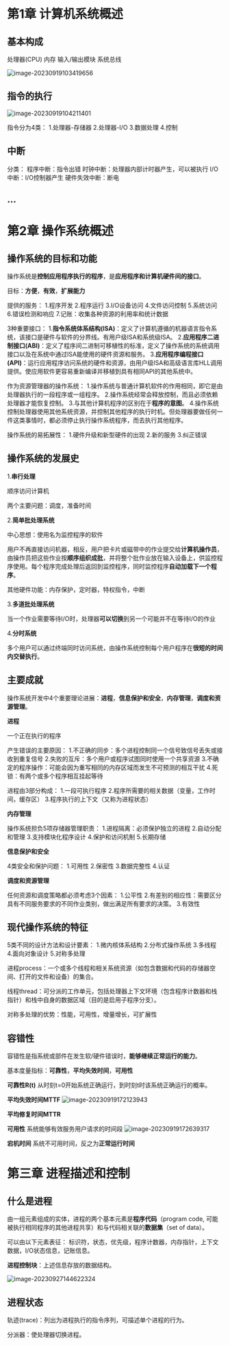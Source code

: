 # 第1章 计算机系统概述

## 基本构成

处理器(CPU)
内存
输入/输出模块
系统总线

![image-20230919103419656](C:\Users\CC507\AppData\Roaming\Typora\typora-user-images\image-20230919103419656.png)

## 指令的执行

![image-20230919104211401](C:\Users\CC507\AppData\Roaming\Typora\typora-user-images\image-20230919104211401.png)

指令分为4类：
1.处理器-存储器
2.处理器-I/O
3.数据处理
4.控制

## 中断

分类：
程序中断：指令出错
时钟中断：处理器内部计时器产生，可以被执行
I/O中断：I/O控制器产生
硬件失效中断：断电

## ...

# 第2章 操作系统概述

## 操作系统的目标和功能

操作系统是**控制应用程序执行的程序**，是**应用程序和计算机硬件间的接口**。

目标：**方便**，**有效**，**扩展能力**

提供的服务：
1.程序开发
2.程序运行
3.I/O设备访问
4.文件访问控制
5.系统访问
6.错误检测和响应
7.记账：收集各种资源的利用率和统计数据

3种重要接口：
1.**指令系统体系结构(ISA)**：定义了计算机遵循的机器语言指令系统，该接口是硬件与软件的分界线。有用户级ISA和系统级ISA。
2.**应用程序二进制接口(ABI)**：定义了程序间二进制可移植性的标准，定义了操作系统的系统调用接口以及在系统中通过ISA能使用的硬件资源和服务。
3.**应用程序编程接口(API)**：运行应用程序访问系统的硬件和资源，由用户级ISA和高级语言库HLL调用提供。使应用软件更容易重新编译并移植到具有相同API的其他系统中。

作为资源管理器的操作系统：
1.操作系统与普通计算机软件的作用相同，即它是由处理器执行的一段程序或一组程序。
2.操作系统经常会释放控制，而且必须依赖处理器才能恢复控制。
3.与其他计算机程序的区别在于**程序的意图**。
4.操作系统控制处理器使用其他系统资源，并控制其他程序的执行时机。但处理器要做任何一件这类事情时，都必须停止执行操作系统程序，而去执行其他程序。

操作系统的易拓展性：
1.硬件升级和新型硬件的出现
2.新的服务
3.纠正错误

## 操作系统的发展史

1.**串行处理**

顺序访问计算机

两个主要问题：调度，准备时间

2.**简单批处理系统**

中心思想：使用名为监控程序的软件

用户不再直接访问机器，相反，用户把卡片或磁带中的作业提交给**计算机操作员**，由操作员把这些作业按**顺序组织成批**，并将整个批作业放在输入设备上，供监控程序使用。每个程序完成处理后返回到监控程序，同时监控程序**自动加载下一个程序**。

其他硬件功能：内存保护，定时器，特权指令，中断

3.**多道批处理系统**

当一个作业需要等待I/O时，处理器**可以切换**到另一个可能并不在等待I/O的作业

4.**分时系统**

多个用户可以通过终端同时访问系统，由操作系统控制每个用户程序在**很短的时间内交替执行**。

## 主要成就

操作系统开发中4个重要理论进展：**进程**，**信息保护和安全**，**内存管理**，**调度和资源管理**。

**进程**

一个正在执行的程序

产生错误的主要原因：
1.不正确的同步：多个进程控制同一个信号致信号丢失或接收到重复信号
2.失败的互斥：多个用户或程序试图同时使用一个共享资源
3.不确定的程序操作：可能会因为重写相同的内存区域而发生不可预测的相互干扰
4.死锁：有两个或多个程序相互挂起等待

进程由3部分构成：
1.一段可执行程序
2.程序所需要的相关数据（变量，工作时间，缓存区）
3.程序执行的上下文（又称为进程状态）

**内存管理**

操作系统担负5项存储器管理职责：
1.进程隔离：必须保护独立的进程
2.自动分配和管理
3.支持模块化程序设计
4.保护和访问机制
5.长期存储

**信息保护和安全**

4类安全和保护问题：
1.可用性
2.保密性
3.数据完整性
4.认证

**调度和资源管理**

任何资源和调度策略都必须考虑3个因素：
1.公平性
2.有差别的相应性：需要区分具有不同服务要求的不同作业类别，做出满足所有要求的决策。
3.有效性

## 现代操作系统的特征

5类不同的设计方法和设计要素：
1.微内核体系结构
2.分布式操作系统
3.多线程
4.面向对象设计
5.对称多处理

进程process：一个或多个线程和相关系统资源（如包含数据和代码的存储器空间、打开的文件和设备）的集合。

线程thread：可分派的工作单元，包括处理器上下文环境（包含程序计数器和栈指针）和栈中自身的数据区域（目的是启用子程序分支）。

对称多处理的优势：性能，可用性，增量增长，可扩展性

## 容错性

容错性是指系统或部件在发生软/硬件错误时，**能够继续正常运行的能力**。

基本度量指标：**可靠性**，**平均失效时间**，**可用性**

**可靠性R(t)**
从时刻t=0开始系统正确运行，到时刻t时该系统正确运行的概率。

**平均失效时间MTTF**
![image-20230919172123943](C:\Users\CC507\AppData\Roaming\Typora\typora-user-images\image-20230919172123943.png)

**平均修复时间MTTR**

**可用性**
系统能够有效服务用户请求的时间段
![image-20230919172639317](C:\Users\CC507\AppData\Roaming\Typora\typora-user-images\image-20230919172639317.png)

**宕机时间**
系统不可用时间，反之为**正常运行时间**

# 第三章 进程描述和控制

## 什么是进程

由一组元素组成的实体，进程的两个基本元素是**程序代码**（program code, 可能被执行相同程序的其他进程共享）和与代码相关联的**数据集**（set of data）。

可以由以下元素表征：
标识符，状态，优先级，程序计数器，内存指针，上下文数据，I/O状态信息，记账信息。

**进程控制块**：上述信息存放的数据结构。

![image-20230927144622324](C:\Users\CC507\AppData\Roaming\Typora\typora-user-images\image-20230927144622324.png)

## 进程状态

轨迹(trace)：列出为进程执行的指令序列，可描述单个进程的行为。

分派器：使处理器切换进程。
